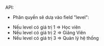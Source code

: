 API:









* Phân quyền sẽ dưạ vào field "level": 
- Nếu level có giá trị 1 => Học viên
- Nếu level có giá trị 2 => Giảng Viên 
- Nếu level có giá trị 3 => Quản lý hệ thống